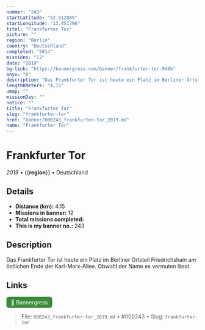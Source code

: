 ```yaml
---
nummer: "243"
startLatitude: "52.512885"
startLongitude: "13.451796"
titel: "Frankfurter Tor"
picture: ""
region: "Berlin"
country: "Deutschland"
completed: "5814"
missions: "12"
date: "2019"
bg-link: "https://bannergress.com/banner/frankfurter-tor-940b"
onyx: "0"
description: "Das Frankfurter Tor ist heute ein Platz im Berliner Ortsteil Friedrichshain am östlichen Ende der Karl-Marx-Allee. Obwohl der Name es vermuten lässt."
lengthKMeters: "4,15"
umap: ""
missionDay: ""
notice: ""
title: "Frankfurter Tor"
slug: "frankfurter-tor"
href: "banner/000243_frankfurter-tor_2019.md"
name: "Frankfurter Tor"
---
```

# Frankfurter Tor

*2019* • {{__region__}} • Deutschland





## Details
- **Distance (km):** 4.15
- **Missions in banner:** 12
- **Total missions completed:** 
- **This is my banner no.:** 243



## Description
Das Frankfurter Tor ist heute ein Platz im Berliner Ortsteil Friedrichshain am östlichen Ende der Karl-Marx-Allee. Obwohl der Name es vermuten lässt.



## Links
<a href="https://bannergress.com/banner/frankfurter-tor-940b" target="_blank" style="display:inline-block;margin-right:8px;padding:6px 12px;background:#3c8b3c;color:#fff;text-decoration:none;border-radius:6px;">🔗 Bannergress</a>



> File: `000243_frankfurter-tor_2019.md` • #000243 • Slug: `frankfurter-tor`
